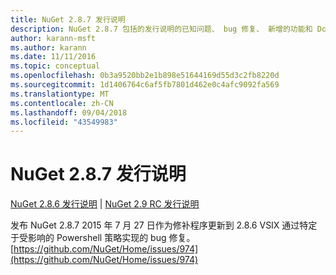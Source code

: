 ```yaml
---
title: NuGet 2.8.7 发行说明
description: NuGet 2.8.7 包括的发行说明的已知问题、 bug 修复、 新增的功能和 Dcr。
author: karann-msft
ms.author: karann
ms.date: 11/11/2016
ms.topic: conceptual
ms.openlocfilehash: 0b3a9520bb2e1b898e51644169d55d3c2fb8220d
ms.sourcegitcommit: 1d1406764c6af5fb7801d462e0c4afc9092fa569
ms.translationtype: MT
ms.contentlocale: zh-CN
ms.lasthandoff: 09/04/2018
ms.locfileid: "43549983"
---
```

# <a name="nuget-287-release-notes"></a>NuGet 2.8.7 发行说明

[NuGet 2.8.6 发行说明](../release-notes/nuget-2.8.6.md) | [NuGet 2.9 RC 发行说明](../release-notes/nuget-2.9-RC.md)

发布 NuGet 2.8.7 2015 年 7 月 27 日作为修补程序更新到 2.8.6 VSIX 通过特定于受影响的 Powershell 策略实现的 bug 修复。
[https://github.com/NuGet/Home/issues/974](https://github.com/NuGet/Home/issues/974)